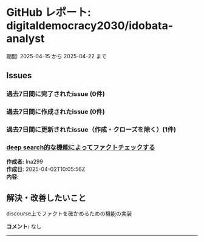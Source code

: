 # GitHub レポート: digitaldemocracy2030/idobata-analyst

期間: 2025-04-15 から 2025-04-22 まで

## Issues

### 過去7日間に完了されたissue (0件)

### 過去7日間に作成されたissue (0件)

### 過去7日間に更新されたissue（作成・クローズを除く）(1件)

### [deep search的な機能によってファクトチェックする](https://github.com/digitaldemocracy2030/idobata-analyst/issues/97)

**作成者:** Ina299  
**作成日:** 2025-04-02T10:05:56Z  
**内容:**

## 解決・改善したいこと

discourse上でファクトを確かめるための機能の実装

**コメント:** なし

---

